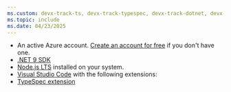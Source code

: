 ```yaml
---
ms.custom: devx-track-ts, devx-track-typespec, devx-track-dotnet, devx-track-csharp
ms.topic: include
ms.date: 04/23/2025
---
```

* An active Azure account. [Create an account for free](https://azure.microsoft.com/free) if you don't have one.
* [.NET 9 SDK](https://dotnet.microsoft.com/download/dotnet/9.0)
* [Node.js LTS](https://nodejs.org/) installed on your system.
* [Visual Studio Code](https://code.visualstudio.com/) with the following extensions:
* [TypeSpec extension](https://marketplace.visualstudio.com/items?itemName=typespec.typespec-vscode)

